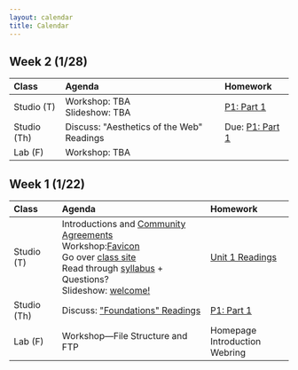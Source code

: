 ```yaml
---
layout: calendar
title: Calendar
---
```


## Week 2 (1/28)

| Class | Agenda | Homework |
| :--- | :--- | :--- |
| Studio (T) | Workshop: TBA <br> Slideshow: TBA | [P1: Part 1](https://docs.google.com/document/d/1zp0CmThBfNv7nspoN9clikp86TO3blp8oSBTKPjJ4Jg) |
| Studio (Th) | Discuss: "Aesthetics of the Web" Readings | Due: [P1: Part 1](https://docs.google.com/document/d/1zp0CmThBfNv7nspoN9clikp86TO3blp8oSBTKPjJ4Jg)|
| Lab (F) | Workshop: TBA | 


## Week 1 (1/22)

| Class | Agenda | Homework |
| :--- | :--- | :--- |
| Studio (T) | Introductions and [Community Agreements](https://docs.google.com/document/d/1i55FJ_lb1K7ETel3twwHfizbgWAQASpA8uSQbNtKkAI) <br>Workshop:[Favicon](https://docs.google.com/document/d/15gawrRKPkf1NcipJBp7a2IdEg07WG9u_MQRmT1WmN10) <br>Go over [class site](https://sp24.interactive.rodeo/)<br> Read through [syllabus](https://docs.google.com/document/d/1uSgmvAGwzk8EYUbHQHOVSNhdZ7VOn7vngCplt9J2pqA) + Questions? <br> Slideshow: [welcome!](https://docs.google.com/presentation/d/1f7qVdDIVPINYQj4OOlERW2-gvYMpgIfqAQGvswgvRPo)| [Unit 1 Readings](/readings) |
| Studio (Th) | Discuss: ["Foundations" Readings](/readings) | [P1: Part 1](https://docs.google.com/document/d/1zp0CmThBfNv7nspoN9clikp86TO3blp8oSBTKPjJ4Jg)
| Lab (F) | Workshop—File Structure and FTP | Homepage <br> Introduction Webring |

